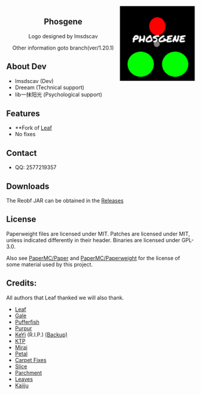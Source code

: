 <img src="Phosgene.png" alt="Leaf logo" align="right" width="200">
<div align="center">

## Phosgene

<h8>Logo designed by lmsdscav</h8>
<p>Other information goto branch(ver/1.20.1)</p>
</div>

## About Dev
 - lmsdscav (Dev)
 - Dreeam (Technical support)
 - lib一抹阳光 (Psychological support)
## Features
 - **Fork of [Leaf](https://github.com/Winds-Studio/Leaf)
 - No fixes

## Contact

- QQ: 2577219357

## Downloads

The Reobf JAR can be obtained in the [Releases](https://github.com/lmsdscav/Phosgene/releases)

## License

Paperweight files are licensed under MIT.
Patches are licensed under MIT, unless indicated differently in their header.
Binaries are licensed under GPL-3.0.

Also see [PaperMC/Paper](https://github.com/PaperMC/Paper) and [PaperMC/Paperweight](https://github.com/PaperMC/paperweight) for the license of some material used by this project.

Credits:
-------------
All authors that Leaf thanked we will also thank.

- [Leaf](https://github.com/Winds-Studio/Leaf)
- [Gale](https://github.com/GaleMC/Gale)
- [Pufferfish](https://github.com/pufferfish-gg/Pufferfish)
- [Purpur](https://github.com/PurpurMC/Purpur)
- [KeYi](https://github.com/KeYiMC/KeYi) (R.I.P.) [(Backup)](https://github.com/MikuMC/KeYiBackup)
- [KTP](https://github.com/lynxplay/ktp)
- [Mirai](https://github.com/etil2jz/Mirai)
- [Petal](https://github.com/Bloom-host/Petal)
- [Carpet Fixes](https://github.com/fxmorin/carpet-fixes)
- [Slice](https://github.com/Cryptite/Slice)
- [Parchment](https://github.com/ProjectEdenGG/Parchment)
- [Leaves](https://github.com/LeavesMC/Leaves)
- [Kaiiju](https://github.com/KaiijuMC/Kaiiju)
